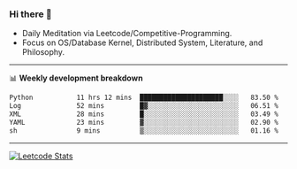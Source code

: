 ### Hi there 👋
* Daily Meditation via Leetcode/Competitive-Programming.
* Focus on OS/Database Kernel, Distributed System, Literature, and Philosophy.

-------

📊 **Weekly development breakdown**
<!--START_SECTION:waka-->

```txt
Python           11 hrs 12 mins  █████████████████████░░░░   83.50 %
Log              52 mins         █▓░░░░░░░░░░░░░░░░░░░░░░░   06.51 %
XML              28 mins         █░░░░░░░░░░░░░░░░░░░░░░░░   03.49 %
YAML             23 mins         ▓░░░░░░░░░░░░░░░░░░░░░░░░   02.90 %
sh               9 mins          ▒░░░░░░░░░░░░░░░░░░░░░░░░   01.16 %
```

<!--END_SECTION:waka-->

-------

[![Leetcode Stats](https://leetcard.jacoblin.cool/hzhang413?font=Fira+Mono)](https://leetcode.com/hzhang413)
<!-- ![image](./cyberpunk-ghost-in-the-shell.gif)
![image](./gis-archive.png) -->
